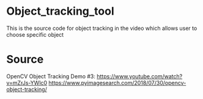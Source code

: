 # Object_tracking_tool
This is the source code for object tracking in the video which allows user to choose specific object

# Source
OpenCV Object Tracking Demo #3: https://www.youtube.com/watch?v=mZrJs-YWlc0
https://www.pyimagesearch.com/2018/07/30/opencv-object-tracking/
